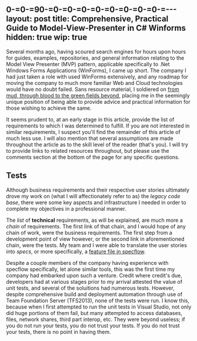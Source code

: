 0-=0-=90-=0-=0-=0-=0-=0-=0-=0-=0-=---
layout: post
title: Comprehensive, Practical Guide to Model-View-Presenter in C# Winforms
hidden: true
wip: true
---

Several months ago, having scoured search engines for hours upon hours for guides, examples, repositories, and general information relating to the Model View Presenter (MVP) pattern, applicable specifically to .Net Windows Forms Applications (WinForms), I came up short. The company I had just taken a role with used WinForms extensively, and any roadmap for moving the company to much more familiar Web and Cloud technologies would have no doubt failed. Sans resource material, I soldiered on [from mud, through blood to the green fields beyond](http://www.royaltankregiment.com/en-GB/regcolours.aspx), placing me in the seemingly unique position of being able to provide advice and practical information for those wishing to achieve the same.

It seems prudent to, at an early stage in this article, provide the list of requirements to which I was determined to fulfill. If you are not interested in similar requirements, I suspect you'll find the remainder of this article of much less use. I will also mention that several assumptions are made throughout the article as to the skill level of the reader (that's you). I will try to provide links to related resources throughout, but please use the comments section at the bottom of the page for any specific questions.

## Tests

Although business requirements and their respective user stories ultimately drove my work on (what I will affectionately refer to as) the _legacy code base_, there were some key aspects and infrastructure I needed in order to complete my objectives in a professional manner.

The _list_ of **technical** requirements, as will be explained, are much more a _chain_ of requirements. The first link of that chain, and I would hope of any chain of work, were the business requirements. The first step from a development point of view however, or the second link in aforementioned chain, were the tests. My team and I were able to translate the user stories into _specs_, or more specifically, a [feature file in specflow](http://www.specflow.org/getting-started/).

Despite a couple members of the company having experience with specflow specifically, let alone similar tools, this was the first time my company had embarked upon such a venture. Credit where credit's due, developers had at various stages prior to my arrival attested the value of unit tests, and several of the soluitions had numerous tests. However, despite comprehensive build and deployment automation through use of Team Foundation Server (TFS2013), none of the tests were run. I know this, because when I first attempted to run the unit tests in Visual Studio, not only did huge portions of them fail, but many attempted to access databases, files, network shares, third part interop, etc. They were beyond useless; if you do not run your tests, you do not trust your tests. If you do not trust your tests, there is no point in having them.
